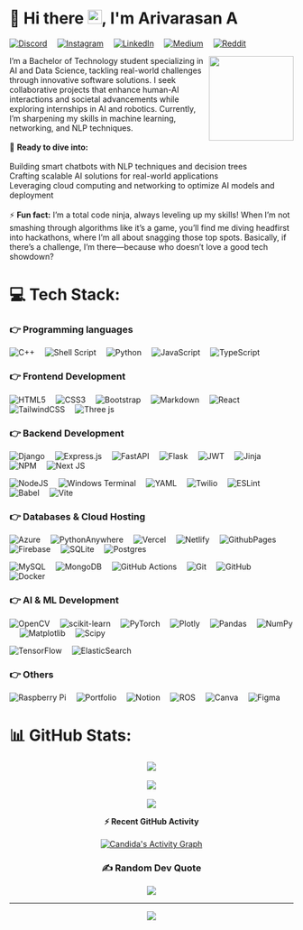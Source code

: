 # 💫  Hi there <img src="https://media.giphy.com/media/hvRJCLFzcasrR4ia7z/giphy.gif" width="25px">, I'm Arivarasan A 

[![Discord](https://img.shields.io/badge/Discord-%237289DA.svg?logo=discord&logoColor=white)](https://discord.gg/nasaraviraa)&emsp; [![Instagram](https://img.shields.io/badge/Instagram-%23E4405F.svg?logo=Instagram&logoColor=white)](https://instagram.com/artificialvira)&emsp; [![LinkedIn](https://img.shields.io/badge/LinkedIn-%230077B5.svg?logo=linkedin&logoColor=white)](https://linkedin.com/in/arivarasana)&emsp; [![Medium](https://img.shields.io/badge/Medium-12100E?logo=medium&logoColor=white)](https://medium.com/@Nasaravira)&emsp; [![Reddit](https://img.shields.io/badge/Reddit-%23FF4500.svg?logo=Reddit&logoColor=white)](https://reddit.com/user/Puzzleheaded_Wash729) 

<img align="right" src="https://media2.giphy.com/media/zhYSVCirREeIZtONCI/giphy.gif" width='150'/> 

I’m a Bachelor of Technology student specializing in AI and Data Science, tackling real-world challenges through innovative software solutions. I seek collaborative projects that enhance human-AI interactions and societal advancements while exploring internships in AI and robotics. Currently, I’m sharpening my skills in machine learning, networking, and NLP techniques.<br><br>💬 **Ready to dive into:**<br><br>Building smart chatbots with NLP techniques and decision trees<br>Crafting scalable AI solutions for real-world applications<br>Leveraging cloud computing and networking to optimize AI models and deployment
<br><br>
⚡ **Fun fact:** I’m a total code ninja, always leveling up my skills! When I’m not smashing through algorithms like it’s a game, you’ll find me diving headfirst into hackathons, where I’m all about snagging those top spots. Basically, if there’s a challenge, I’m there—because who doesn’t love a good tech showdown?


# 💻 Tech Stack:
### 👉 Programming languages
![C++](https://img.shields.io/badge/c++-%2300599C.svg?style=flat&logo=c%2B%2B&logoColor=white)&emsp; ![Shell Script](https://img.shields.io/badge/shell_script-%23121011.svg?style=flat&logo=gnu-bash&logoColor=white)&emsp; ![Python](https://img.shields.io/badge/python-3670A0?style=flat&logo=python&logoColor=ffdd54)&emsp; ![JavaScript](https://img.shields.io/badge/javascript-%23323330.svg?style=flat&logo=javascript&logoColor=%23F7DF1E)&emsp; ![TypeScript](https://img.shields.io/badge/typescript-%23007ACC.svg?style=flat&logo=typescript&logoColor=white) 

### 👉 Frontend Development
 ![HTML5](https://img.shields.io/badge/html5-%23E34F26.svg?style=flat&logo=html5&logoColor=white)&emsp; ![CSS3](https://img.shields.io/badge/css3-%231572B6.svg?style=flat&logo=css3&logoColor=white)&emsp; ![Bootstrap](https://img.shields.io/badge/bootstrap-%238511FA.svg?style=flat&logo=bootstrap&logoColor=white)&emsp; ![Markdown](https://img.shields.io/badge/markdown-%23000000.svg?style=flat&logo=markdown&logoColor=white)&emsp; ![React](https://img.shields.io/badge/react-%2320232a.svg?style=flat&logo=react&logoColor=%2361DAFB)&emsp; ![TailwindCSS](https://img.shields.io/badge/tailwindcss-%2338B2AC.svg?style=flat&logo=tailwind-css&logoColor=white)&emsp; ![Three js](https://img.shields.io/badge/threejs-black?style=flat&logo=three.js&logoColor=white)

 ### 👉 Backend Development
 ![Django](https://img.shields.io/badge/django-%23092E20.svg?style=flat&logo=django&logoColor=white)&emsp; ![Express.js](https://img.shields.io/badge/express.js-%23404d59.svg?style=flat&logo=express&logoColor=%2361DAFB)&emsp; ![FastAPI](https://img.shields.io/badge/FastAPI-005571?style=flat&logo=fastapi)&emsp; ![Flask](https://img.shields.io/badge/flask-%23000.svg?style=flat&logo=flask&logoColor=white)&emsp; ![JWT](https://img.shields.io/badge/JWT-black?style=flat&logo=JSON%20web%20tokens)&emsp; ![Jinja](https://img.shields.io/badge/jinja-white.svg?style=flat&logo=jinja&logoColor=black)&emsp; ![NPM](https://img.shields.io/badge/NPM-%23CB3837.svg?style=flat&logo=npm&logoColor=white)&emsp; ![Next JS](https://img.shields.io/badge/Next-black?style=flat&logo=next.js&logoColor=white)&emsp;
 
 ![NodeJS](https://img.shields.io/badge/node.js-6DA55F?style=flat&logo=node.js&logoColor=white)&emsp; ![Windows Terminal](https://img.shields.io/badge/Windows%20Terminal-%234D4D4D.svg?style=flat&logo=windows-terminal&logoColor=white)&emsp; ![YAML](https://img.shields.io/badge/yaml-%23ffffff.svg?style=flat&logo=yaml&logoColor=151515)&emsp; ![Twilio](https://img.shields.io/badge/Twilio-F22F46?style=flat&logo=Twilio&logoColor=white)&emsp; ![ESLint](https://img.shields.io/badge/ESLint-4B3263?style=flat&logo=eslint&logoColor=white)&emsp; ![Babel](https://img.shields.io/badge/Babel-F9DC3e?style=flat&logo=babel&logoColor=black)&emsp; ![Vite](https://img.shields.io/badge/vite-%23646CFF.svg?style=flat&logo=vite&logoColor=white)

 ### 👉 Databases & Cloud Hosting
  ![Azure](https://img.shields.io/badge/azure-%230072C6.svg?style=flat&logo=microsoftazure&logoColor=white)&emsp; ![PythonAnywhere](https://img.shields.io/badge/pythonanywhere-%232F9FD7.svg?style=flat&logo=pythonanywhere&logoColor=151515)&emsp; ![Vercel](https://img.shields.io/badge/vercel-%23000000.svg?style=flat&logo=vercel&logoColor=white)&emsp; ![Netlify](https://img.shields.io/badge/netlify-%23000000.svg?style=flat&logo=netlify&logoColor=#00C7B7)&emsp; ![GithubPages](https://img.shields.io/badge/github%20pages-121013?style=flat&logo=github&logoColor=white)&emsp; ![Firebase](https://img.shields.io/badge/firebase-a08021?style=flat&logo=firebase&logoColor=ffcd34)&emsp; ![SQLite](https://img.shields.io/badge/sqlite-%2307405e.svg?style=flat&logo=sqlite&logoColor=white)&emsp; ![Postgres](https://img.shields.io/badge/postgres-%23316192.svg?style=flat&logo=postgresql&logoColor=white)&emsp;
  
   ![MySQL](https://img.shields.io/badge/mysql-4479A1.svg?style=flat&logo=mysql&logoColor=white)&emsp; ![MongoDB](https://img.shields.io/badge/MongoDB-%234ea94b.svg?style=flat&logo=mongodb&logoColor=white)&emsp; ![GitHub Actions](https://img.shields.io/badge/github%20actions-%232671E5.svg?style=flat&logo=githubactions&logoColor=white)&emsp; ![Git](https://img.shields.io/badge/git-%23F05033.svg?style=flat&logo=git&logoColor=white)&emsp; ![GitHub](https://img.shields.io/badge/github-%23121011.svg?style=flat&logo=github&logoColor=white)&emsp; ![Docker](https://img.shields.io/badge/docker-%230db7ed.svg?style=flat&logo=docker&logoColor=white)  

### 👉 AI & ML Development

![OpenCV](https://img.shields.io/badge/opencv-%23white.svg?style=flat&logo=opencv&logoColor=white)&emsp;  ![scikit-learn](https://img.shields.io/badge/scikit--learn-%23F7931E.svg?style=flat&logo=scikit-learn&logoColor=white)&emsp; ![PyTorch](https://img.shields.io/badge/PyTorch-%23EE4C2C.svg?style=flat&logo=PyTorch&logoColor=white)&emsp; ![Plotly](https://img.shields.io/badge/Plotly-%233F4F75.svg?style=flat&logo=plotly&logoColor=white)&emsp; ![Pandas](https://img.shields.io/badge/pandas-%23150458.svg?style=flat&logo=pandas&logoColor=white)&emsp; ![NumPy](https://img.shields.io/badge/numpy-%23013243.svg?style=flat&logo=numpy&logoColor=white)&emsp; ![Matplotlib](https://img.shields.io/badge/Matplotlib-%23ffffff.svg?style=flat&logo=Matplotlib&logoColor=black)&emsp; ![Scipy](https://img.shields.io/badge/SciPy-%230C55A5.svg?style=flat&logo=scipy&logoColor=%white)&emsp;

 ![TensorFlow](https://img.shields.io/badge/TensorFlow-%23FF6F00.svg?style=flat&logo=TensorFlow&logoColor=white)&emsp;  ![ElasticSearch](https://img.shields.io/badge/-ElasticSearch-005571?style=flat&logo=elasticsearch) 

### 👉 Others

![Raspberry Pi](https://img.shields.io/badge/-RaspberryPi-C51A4A?style=flat&logo=Raspberry-Pi)&emsp; ![Portfolio](https://img.shields.io/badge/Portfolio-%23000000.svg?style=flat&logo=firefox&logoColor=#FF7139)&emsp; ![Notion](https://img.shields.io/badge/Notion-%23000000.svg?style=flat&logo=notion&logoColor=white)&emsp; ![ROS](https://img.shields.io/badge/ros-%230A0FF9.svg?style=flat&logo=ros&logoColor=white)&emsp;    ![Canva](https://img.shields.io/badge/Canva-%2300C4CC.svg?style=flat&logo=Canva&logoColor=white)&emsp; ![Figma](https://img.shields.io/badge/figma-%23F24E1E.svg?style=flat&logo=figma&logoColor=white) 

# 📊 GitHub Stats:
<div align = "center">

![](https://github-readme-stats.vercel.app/api?username=Nasaravira20&theme=chartreuse-dark&hide_border=true&include_all_commits=false&count_private=false)<br/><br/>
![](https://github-readme-streak-stats.herokuapp.com/?user=Nasaravira20&theme=chartreuse-dark&hide_border=true)<br/><br/>
![](https://github-readme-stats.vercel.app/api/top-langs/?username=Nasaravira20&theme=chartreuse-dark&hide_border=true&include_all_commits=false&count_private=false&layout=compact)

  <summary><b>⚡ Recent GitHub Activity</b></summary>
  <br/>
	<a href="https://github.com/Candida18"><img alt="Candida's Activity Graph" src="https://github-readme-activity-graph.vercel.app/graph?username=Nasaravira20&custom_title=Nasaravira%20's%20Contribution%20Graph&theme=chartreuse-dark" /></a>
  <br/>


<div>


### ✍️ Random Dev Quote
![](https://quotes-github-readme.vercel.app/api?type=horizontal&theme=chartreuse-dark)

---
[![](https://visitcount.itsvg.in/api?id=Nasaravira20&icon=2&color=6)](https://visitcount.itsvg.in)
